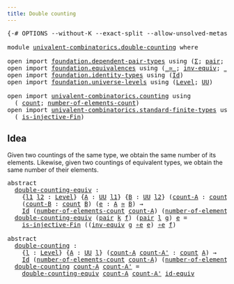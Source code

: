 ```yaml
---
title: Double counting
---
```


<pre class="Agda"><a id="41" class="Symbol">{-#</a> <a id="45" class="Keyword">OPTIONS</a> <a id="53" class="Pragma">--without-K</a> <a id="65" class="Pragma">--exact-split</a> <a id="79" class="Pragma">--allow-unsolved-metas</a> <a id="102" class="Symbol">#-}</a>

<a id="107" class="Keyword">module</a> <a id="114" href="univalent-combinatorics.double-counting.html" class="Module">univalent-combinatorics.double-counting</a> <a id="154" class="Keyword">where</a>

<a id="161" class="Keyword">open</a> <a id="166" class="Keyword">import</a> <a id="173" href="foundation.dependent-pair-types.html" class="Module">foundation.dependent-pair-types</a> <a id="205" class="Keyword">using</a> <a id="211" class="Symbol">(</a><a id="212" href="foundation-core.dependent-pair-types.html#515" class="Record">Σ</a><a id="213" class="Symbol">;</a> <a id="215" href="foundation-core.dependent-pair-types.html#588" class="InductiveConstructor">pair</a><a id="219" class="Symbol">;</a> <a id="221" href="foundation-core.dependent-pair-types.html#605" class="Field">pr1</a><a id="224" class="Symbol">;</a> <a id="226" href="foundation-core.dependent-pair-types.html#617" class="Field">pr2</a><a id="229" class="Symbol">)</a>
<a id="231" class="Keyword">open</a> <a id="236" class="Keyword">import</a> <a id="243" href="foundation.equivalences.html" class="Module">foundation.equivalences</a> <a id="267" class="Keyword">using</a> <a id="273" class="Symbol">(</a><a id="274" href="foundation-core.equivalences.html#1621" class="Function Operator">_≃_</a><a id="277" class="Symbol">;</a> <a id="279" href="foundation-core.equivalences.html#5721" class="Function">inv-equiv</a><a id="288" class="Symbol">;</a> <a id="290" href="foundation-core.equivalences.html#7869" class="Function Operator">_∘e_</a><a id="294" class="Symbol">;</a> <a id="296" href="foundation-core.equivalences.html#2494" class="Function">id-equiv</a><a id="304" class="Symbol">)</a>
<a id="306" class="Keyword">open</a> <a id="311" class="Keyword">import</a> <a id="318" href="foundation.identity-types.html" class="Module">foundation.identity-types</a> <a id="344" class="Keyword">using</a> <a id="350" class="Symbol">(</a><a id="351" href="foundation-core.identity-types.html#1767" class="Datatype">Id</a><a id="353" class="Symbol">)</a>
<a id="355" class="Keyword">open</a> <a id="360" class="Keyword">import</a> <a id="367" href="foundation.universe-levels.html" class="Module">foundation.universe-levels</a> <a id="394" class="Keyword">using</a> <a id="400" class="Symbol">(</a><a id="401" href="Agda.Primitive.html#597" class="Postulate">Level</a><a id="406" class="Symbol">;</a> <a id="408" href="foundation-core.universe-levels.html#235" class="Primitive">UU</a><a id="410" class="Symbol">)</a>

<a id="413" class="Keyword">open</a> <a id="418" class="Keyword">import</a> <a id="425" href="univalent-combinatorics.counting.html" class="Module">univalent-combinatorics.counting</a> <a id="458" class="Keyword">using</a>
  <a id="466" class="Symbol">(</a> <a id="468" href="univalent-combinatorics.counting.html#1901" class="Function">count</a><a id="473" class="Symbol">;</a> <a id="475" href="univalent-combinatorics.counting.html#2029" class="Function">number-of-elements-count</a><a id="499" class="Symbol">)</a>
<a id="501" class="Keyword">open</a> <a id="506" class="Keyword">import</a> <a id="513" href="univalent-combinatorics.standard-finite-types.html" class="Module">univalent-combinatorics.standard-finite-types</a> <a id="559" class="Keyword">using</a>
  <a id="567" class="Symbol">(</a> <a id="569" href="univalent-combinatorics.standard-finite-types.html#12937" class="Function">is-injective-Fin</a><a id="585" class="Symbol">)</a>
</pre>
## Idea

Given two countings of the same type, we obtain the same number of its elements. Likewise, given two countings of equivalent types, we obtain the same number of their elements.

<pre class="Agda"><a id="787" class="Keyword">abstract</a>
  <a id="double-counting-equiv"></a><a id="798" href="univalent-combinatorics.double-counting.html#798" class="Function">double-counting-equiv</a> <a id="820" class="Symbol">:</a>
    <a id="826" class="Symbol">{</a><a id="827" href="univalent-combinatorics.double-counting.html#827" class="Bound">l1</a> <a id="830" href="univalent-combinatorics.double-counting.html#830" class="Bound">l2</a> <a id="833" class="Symbol">:</a> <a id="835" href="Agda.Primitive.html#597" class="Postulate">Level</a><a id="840" class="Symbol">}</a> <a id="842" class="Symbol">{</a><a id="843" href="univalent-combinatorics.double-counting.html#843" class="Bound">A</a> <a id="845" class="Symbol">:</a> <a id="847" href="foundation-core.universe-levels.html#235" class="Primitive">UU</a> <a id="850" href="univalent-combinatorics.double-counting.html#827" class="Bound">l1</a><a id="852" class="Symbol">}</a> <a id="854" class="Symbol">{</a><a id="855" href="univalent-combinatorics.double-counting.html#855" class="Bound">B</a> <a id="857" class="Symbol">:</a> <a id="859" href="foundation-core.universe-levels.html#235" class="Primitive">UU</a> <a id="862" href="univalent-combinatorics.double-counting.html#830" class="Bound">l2</a><a id="864" class="Symbol">}</a> <a id="866" class="Symbol">(</a><a id="867" href="univalent-combinatorics.double-counting.html#867" class="Bound">count-A</a> <a id="875" class="Symbol">:</a> <a id="877" href="univalent-combinatorics.counting.html#1901" class="Function">count</a> <a id="883" href="univalent-combinatorics.double-counting.html#843" class="Bound">A</a><a id="884" class="Symbol">)</a>
    <a id="890" class="Symbol">(</a><a id="891" href="univalent-combinatorics.double-counting.html#891" class="Bound">count-B</a> <a id="899" class="Symbol">:</a> <a id="901" href="univalent-combinatorics.counting.html#1901" class="Function">count</a> <a id="907" href="univalent-combinatorics.double-counting.html#855" class="Bound">B</a><a id="908" class="Symbol">)</a> <a id="910" class="Symbol">(</a><a id="911" href="univalent-combinatorics.double-counting.html#911" class="Bound">e</a> <a id="913" class="Symbol">:</a> <a id="915" href="univalent-combinatorics.double-counting.html#843" class="Bound">A</a> <a id="917" href="foundation-core.equivalences.html#1621" class="Function Operator">≃</a> <a id="919" href="univalent-combinatorics.double-counting.html#855" class="Bound">B</a><a id="920" class="Symbol">)</a> <a id="922" class="Symbol">→</a>
    <a id="928" href="foundation-core.identity-types.html#1767" class="Datatype">Id</a> <a id="931" class="Symbol">(</a><a id="932" href="univalent-combinatorics.counting.html#2029" class="Function">number-of-elements-count</a> <a id="957" href="univalent-combinatorics.double-counting.html#867" class="Bound">count-A</a><a id="964" class="Symbol">)</a> <a id="966" class="Symbol">(</a><a id="967" href="univalent-combinatorics.counting.html#2029" class="Function">number-of-elements-count</a> <a id="992" href="univalent-combinatorics.double-counting.html#891" class="Bound">count-B</a><a id="999" class="Symbol">)</a>
  <a id="1003" href="univalent-combinatorics.double-counting.html#798" class="Function">double-counting-equiv</a> <a id="1025" class="Symbol">(</a><a id="1026" href="foundation-core.dependent-pair-types.html#588" class="InductiveConstructor">pair</a> <a id="1031" href="univalent-combinatorics.double-counting.html#1031" class="Bound">k</a> <a id="1033" href="univalent-combinatorics.double-counting.html#1033" class="Bound">f</a><a id="1034" class="Symbol">)</a> <a id="1036" class="Symbol">(</a><a id="1037" href="foundation-core.dependent-pair-types.html#588" class="InductiveConstructor">pair</a> <a id="1042" href="univalent-combinatorics.double-counting.html#1042" class="Bound">l</a> <a id="1044" href="univalent-combinatorics.double-counting.html#1044" class="Bound">g</a><a id="1045" class="Symbol">)</a> <a id="1047" href="univalent-combinatorics.double-counting.html#1047" class="Bound">e</a> <a id="1049" class="Symbol">=</a>
    <a id="1055" href="univalent-combinatorics.standard-finite-types.html#12937" class="Function">is-injective-Fin</a> <a id="1072" class="Symbol">((</a><a id="1074" href="foundation-core.equivalences.html#5721" class="Function">inv-equiv</a> <a id="1084" href="univalent-combinatorics.double-counting.html#1044" class="Bound">g</a> <a id="1086" href="foundation-core.equivalences.html#7869" class="Function Operator">∘e</a> <a id="1089" href="univalent-combinatorics.double-counting.html#1047" class="Bound">e</a><a id="1090" class="Symbol">)</a> <a id="1092" href="foundation-core.equivalences.html#7869" class="Function Operator">∘e</a> <a id="1095" href="univalent-combinatorics.double-counting.html#1033" class="Bound">f</a><a id="1096" class="Symbol">)</a>

<a id="1099" class="Keyword">abstract</a>
  <a id="double-counting"></a><a id="1110" href="univalent-combinatorics.double-counting.html#1110" class="Function">double-counting</a> <a id="1126" class="Symbol">:</a>
    <a id="1132" class="Symbol">{</a><a id="1133" href="univalent-combinatorics.double-counting.html#1133" class="Bound">l</a> <a id="1135" class="Symbol">:</a> <a id="1137" href="Agda.Primitive.html#597" class="Postulate">Level</a><a id="1142" class="Symbol">}</a> <a id="1144" class="Symbol">{</a><a id="1145" href="univalent-combinatorics.double-counting.html#1145" class="Bound">A</a> <a id="1147" class="Symbol">:</a> <a id="1149" href="foundation-core.universe-levels.html#235" class="Primitive">UU</a> <a id="1152" href="univalent-combinatorics.double-counting.html#1133" class="Bound">l</a><a id="1153" class="Symbol">}</a> <a id="1155" class="Symbol">(</a><a id="1156" href="univalent-combinatorics.double-counting.html#1156" class="Bound">count-A</a> <a id="1164" href="univalent-combinatorics.double-counting.html#1164" class="Bound">count-A&#39;</a> <a id="1173" class="Symbol">:</a> <a id="1175" href="univalent-combinatorics.counting.html#1901" class="Function">count</a> <a id="1181" href="univalent-combinatorics.double-counting.html#1145" class="Bound">A</a><a id="1182" class="Symbol">)</a> <a id="1184" class="Symbol">→</a>
    <a id="1190" href="foundation-core.identity-types.html#1767" class="Datatype">Id</a> <a id="1193" class="Symbol">(</a><a id="1194" href="univalent-combinatorics.counting.html#2029" class="Function">number-of-elements-count</a> <a id="1219" href="univalent-combinatorics.double-counting.html#1156" class="Bound">count-A</a><a id="1226" class="Symbol">)</a> <a id="1228" class="Symbol">(</a><a id="1229" href="univalent-combinatorics.counting.html#2029" class="Function">number-of-elements-count</a> <a id="1254" href="univalent-combinatorics.double-counting.html#1164" class="Bound">count-A&#39;</a><a id="1262" class="Symbol">)</a>
  <a id="1266" href="univalent-combinatorics.double-counting.html#1110" class="Function">double-counting</a> <a id="1282" href="univalent-combinatorics.double-counting.html#1282" class="Bound">count-A</a> <a id="1290" href="univalent-combinatorics.double-counting.html#1290" class="Bound">count-A&#39;</a> <a id="1299" class="Symbol">=</a>
    <a id="1305" href="univalent-combinatorics.double-counting.html#798" class="Function">double-counting-equiv</a> <a id="1327" href="univalent-combinatorics.double-counting.html#1282" class="Bound">count-A</a> <a id="1335" href="univalent-combinatorics.double-counting.html#1290" class="Bound">count-A&#39;</a> <a id="1344" href="foundation-core.equivalences.html#2494" class="Function">id-equiv</a>
</pre>